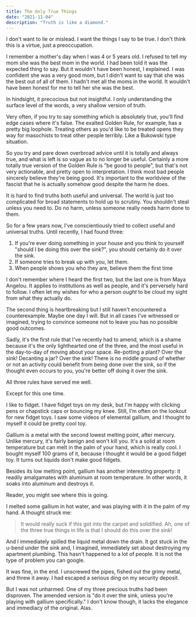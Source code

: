 ```yaml
---
title: The Only True Things
date: "2021-11-04"
description: "Truth is like a diamond."
---
```


I don't want to lie or mislead. I want the things I say to be true. I don't think this is a virtue, just a preoccupation.

I remember a mother's day when I was 4 or 5 years old. I refused to tell my mom she was the best mom in the world. I had been told it was the expected thing to say. But it wouldn't have been honest, I explained. I was confident she was a very good mom, but I didn't want to say that she was the best out of all of them. I hadn't met all the moms in the world. It wouldn't have been honest for me to tell her she was the best.

In hindsight, it precocious but not insightful. I only understanding the surface level of the words, a very shallow version of truth.

Very often, if you try to say something which is absolutely true, you'll find edge cases where it's false. The exalted Golden Rule, for example, has a pretty big loophole. Treating others as you'd like to be treated opens they way for masochists to treat other people terribly. Like a Bukowski type situation.

So you try and pare down overbroad advice until it is totally and always true, and what is left is so vague as to no longer be useful. Certainly a more totally true version of the Golden Rule is "be good to people", but that's not very actionable, and pretty open to interpretation. I think most bad people sincerely believe they're being good. It's important to the worldview of the fascist that he is actually somehow good despite the harm he does.

It is hard to find truths both useful and universal. The world is just too complicated for broad statements to hold up to scrutiny. You shouldn't steal unless you need to. Do no harm, unless someone really needs harm done to them.

So for a few years now, I've conscientiously tried to collect useful and universal truths. Until recently, I had found three:

1. If you're ever doing something in your house and you think to yourself "should I be doing this over the sink?", you should certainly do it over the sink.
2. If someone tries to break up with you, let them.
3. When people shows you who they are, believe them the first time

I don't remember where I heard the first two, but the last one is from Maya Angelou. It applies to institutions as well as people, and it's perversely hard to follow. I often let my wishes for who a person _ought_ to be cloud my sight from what they actually do.

The second thing is heartbreaking but I still haven't encountered a counterexample. Maybe one day I will. But in all cases I've witnessed or imagined, trying to convince someone not to leave you has no possible good outcomes.

Sadly, it's the first rule that I've recently had to amend, which is a shame because it's the only lighthearted one of the three, and the most useful in the day-to-day of moving about your space. Re-potting a plant? Over the sink! Decanting a jar? Over the sink! There is no middle ground of whether or not an activity could benefit from being done over the sink, so if the thought even occurs to you, you're better off doing it over the sink.

All three rules have served me well.

Except for this one time.

I like to fidget. I have fidget toys on my desk, but I'm happy with clicking pens or chapstick caps or bouncing my knee. Still, I'm often on the lookout for new fidget toys. I saw some videos of elemental gallium, and I thought to myself it could be pretty cool toy.

Gallium is a metal with the second lowest melting point, after mercury. Unlike mercury, it's fairly benign and won't kill you. It's a solid at room temperature but can melt in the palm of your hand, which is really cool. I bought myself 100 grams of it, because I thought it would be a good fidget toy. It turns out liquids don't make good fidgets.

Besides its low melting point, gallium has another interesting property: it readily amalgamates with aluminum at room temperature. In other words, it soaks into aluminum and destroys it.

Reader, you might see where this is going.

I melted some gallium in hot water, and was playing with it in the palm of my hand. A thought struck me:

> It would really suck if this got into the carpet and solidified. Ah, one of the three true things in life is that I should do this over the sink!

And I immediately spilled the liquid metal down the drain. It got stuck in the u-bend under the sink and, I imagined, immediately set about destroying my apartment plumbing. This hasn't happened to a lot of people. It is not the type of problem you can google.

It was fine, in the end. I unscrewed the pipes, fished out the grimy metal, and threw it away. I had escaped a serious ding on my security deposit.

But I was not unharmed. One of my three precious truths had been disproven. The amended version is "do it over the sink, unless you're playing with gallium specifically." I don't know though, it lacks the elegance and immediacy of the original. Alas.

